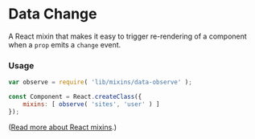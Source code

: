 Data Change
===========

A React mixin that makes it easy to trigger re-rendering of a component when a `prop` emits a `change` event.


### Usage


```js
var observe = require( 'lib/mixins/data-observe' );

const Component = React.createClass({
	mixins: [ observe( 'sites', 'user' ) ]
});
```

([Read more about React mixins](http://facebook.github.io/react/docs/reusable-components.html#mixins).)
